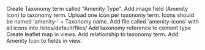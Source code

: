 Create Taxonomy term called "Amenity Type".
Add image field (Amenity Icon) to taxonomy term.
Upload one icon per taxonomy term.
Icons should be named 'amenity-' + Taxonomy name.
Add file called 'amenity-icons' with all icons into /sites/default/files/
Add taxonomy reference to content type
Create leaflet map in views.
Add relationship to taxonomy term.
Add Amenity Icon to fields in view.

